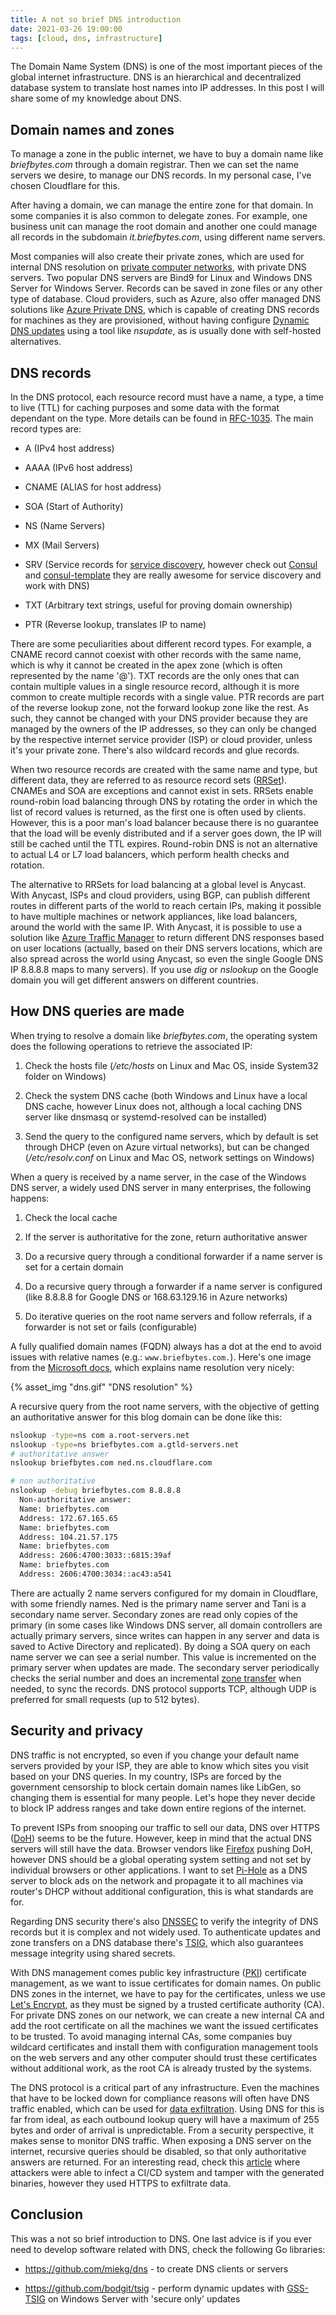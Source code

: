 ```yaml
---
title: A not so brief DNS introduction
date: 2021-03-26 19:00:00
tags: [cloud, dns, infrastructure]
---
```


The Domain Name System (DNS) is one of the most important pieces of the global internet infrastructure. DNS is an hierarchical and decentralized database system to translate host names into IP addresses. In this post I will share some of my knowledge about DNS.

## Domain names and zones

To manage a zone in the public internet, we have to buy a domain name like *briefbytes.com* through a domain registrar. Then we can set the name servers we desire, to manage our DNS records. In my personal case, I've chosen Cloudflare for this.

After having a domain, we can manage the entire zone for that domain. In some companies it is also common to delegate zones. For example, one business unit can manage the root domain and another one could manage all records in the subdomain *it.briefbytes.com*, using different name servers.

Most companies will also create their private zones, which are used for internal DNS resolution on [private computer networks](https://tools.ietf.org/html/rfc1918), with private DNS servers. Two popular DNS servers are Bind9 for Linux and Windows DNS Server for Windows Server. Records can be saved in zone files or any other type of database. Cloud providers, such as Azure, also offer managed DNS solutions like [Azure Private DNS](https://docs.microsoft.com/en-us/azure/dns/private-dns-overview), which is capable of creating DNS records for machines as they are provisioned, without having configure [Dynamic DNS updates](https://tools.ietf.org/html/rfc2136) using a tool like *nsupdate*, as is usually done with self-hosted alternatives.

## DNS records

In the DNS protocol, each resource record must have a name, a type, a time to live (TTL) for caching purposes and some data with the format dependant on the type. More details can be found in [RFC-1035](https://tools.ietf.org/html/rfc1035). The main record types are:

- A (IPv4 host address)

- AAAA (IPv6 host address)

- CNAME (ALIAS for host address)

- SOA (Start of Authority)

- NS (Name Servers)

- MX (Mail Servers)

- SRV (Service records for [service discovery](https://tools.ietf.org/html/rfc2782), however check out [Consul](https://www.consul.io/docs/discovery/dns) and [consul-template](https://github.com/hashicorp/consul-template) they are really awesome for service discovery and work with DNS)

- TXT (Arbitrary text strings, useful for proving domain ownership)

- PTR (Reverse lookup, translates IP to name)

There are some peculiarities about different record types. For example, a CNAME record cannot coexist with other records with the same name, which is why it cannot be created in the apex zone (which is often represented by the name '@'). TXT records are the only ones that can contain multiple values in a single resource record, although it is more common to create multiple records with a single value. PTR records are part of the reverse lookup zone, not the forward lookup zone like the rest. As such, they cannot be changed with your DNS provider because they are managed by the owners of the IP addresses, so they can only be changed by the respective internet service provider (ISP) or cloud provider, unless it's your private zone. There's also wildcard records and glue records.

When two resource records are created with the same name and type, but different data, they are referred to as resource record sets ([RRSet](https://tools.ietf.org/html/rfc2181)). CNAMEs and SOA are exceptions and cannot exist in sets. RRSets enable round-robin load balancing through DNS by rotating the order in which the list of record values is returned, as the first one is often used by clients. However, this is a poor man's load balancer because there is no guarantee that the load will be evenly distributed and if a server goes down, the IP will still be cached until the TTL expires. Round-robin DNS is not an alternative to actual L4 or L7 load balancers, which perform health checks and rotation.

The alternative to RRSets for load balancing at a global level is Anycast. With Anycast, ISPs and cloud providers, using BGP, can publish different routes in different parts of the world to reach certain IPs, making it possible to have multiple machines or network appliances, like load balancers, around the world with the same IP. With Anycast, it is possible to use a solution like [Azure Traffic Manager](https://docs.microsoft.com/en-us/azure/traffic-manager/traffic-manager-routing-methods) to return different DNS responses based on user locations (actually, based on their DNS servers locations, which are also spread across the world using Anycast, so even the single Google DNS IP 8.8.8.8 maps to many servers). If you use *dig* or *nslookup* on the Google domain you will get different answers on different countries.

## How DNS queries are made

When trying to resolve a domain like *briefbytes.com*, the operating system does the following operations to retrieve the associated IP:

1. Check the hosts file (*/etc/hosts* on Linux and Mac OS, inside System32 folder on Windows)

2. Check the system DNS cache (both Windows and Linux have a local DNS cache, however Linux does not, although a local caching DNS server like dnsmasq or systemd-resolved can be installed)

3. Send the query to the configured name servers, which by default is set through DHCP (even on Azure virtual networks), but can be changed (*/etc/resolv.conf* on Linux and Mac OS, network settings on Windows)

When a query is received by a name server, in the case of the Windows DNS server, a widely used DNS server in many enterprises, the following happens:

1. Check the local cache

2. If the server is authoritative for the zone, return authoritative answer

3. Do a recursive query through a conditional forwarder if a name server is set for a certain domain

4. Do a recursive query through a forwarder if a name server is configured (like 8.8.8.8 for Google DNS or 168.63.129.16 in Azure networks)

5. Do iterative queries on the root name servers and follow referrals, if a forwarder is not set or fails (configurable)

A fully qualified domain names (FQDN) always has a dot at the end to avoid issues with relative names (e.g.: `www.briefbytes.com.`). Here's one image from the [Microsoft docs](https://docs.microsoft.com/en-us/windows-server/identity/ad-ds/plan/reviewing-dns-concepts), which explains name resolution very nicely:

{% asset_img "dns.gif" "DNS resolution" %}

A recursive query from the root name servers, with the objective of getting an authoritative answer for this blog domain can be done like this:

```sh
nslookup -type=ns com a.root-servers.net
nslookup -type=ns briefbytes.com a.gtld-servers.net
# authoritative answer
nslookup briefbytes.com ned.ns.cloudflare.com

# non authoritative
nslookup -debug briefbytes.com 8.8.8.8
  Non-authoritative answer:
  Name:	briefbytes.com
  Address: 172.67.165.65
  Name:	briefbytes.com
  Address: 104.21.57.175
  Name:	briefbytes.com
  Address: 2606:4700:3033::6815:39af
  Name:	briefbytes.com
  Address: 2606:4700:3034::ac43:a541
```

There are actually 2 name servers configured for my domain in Cloudflare, with some friendly names. Ned is the primary name server and Tani is a secondary name server. Secondary zones are read only copies of the primary (in some cases like Windows DNS server, all domain controllers are actually primary servers, since writes can happen in any server and data is saved to Active Directory and replicated). By doing a SOA query on each name server we can see a serial number. This value is incremented on the primary server when updates are made. The secondary server periodically checks the serial number and does an incremental [zone transfer](https://tools.ietf.org/html/rfc5936) when needed, to sync the records. DNS protocol supports TCP, although UDP is preferred for small requests (up to 512 bytes).

## Security and privacy

DNS traffic is not encrypted, so even if you change your default name servers provided by your ISP, they are able to know which sites you visit based on your DNS queries. In my country, ISPs are forced by the government censorship to block certain domain names like LibGen, so changing them is essential for many people. Let's hope they never decide to block IP address ranges and take down entire regions of the internet.

To prevent ISPs from snooping our traffic to sell our data, DNS over HTTPS ([DoH](https://tools.ietf.org/html/rfc8484)) seems to be the future. However, keep in mind that the actual DNS servers will still have the data. Browser vendors like [Firefox](https://blog.mozilla.org/blog/2020/02/25/firefox-continues-push-to-bring-dns-over-https-by-default-for-us-users) pushing DoH, however DNS should be a global operating system setting and not set by individual browsers or other applications. I want to set [Pi-Hole](https://pi-hole.net) as a DNS server to block ads on the network and propagate it to all machines via router's DHCP without additional configuration, this is what standards are for.

Regarding DNS security there's also [DNSSEC](https://tools.ietf.org/html/rfc4033) to verify the integrity of DNS records but it is complex and not widely used. To authenticate updates and zone transfers on a DNS database there's [TSIG](https://tools.ietf.org/html/rfc2845), which also guarantees message integrity using shared secrets.

With DNS management comes public key infrastructure ([PKI](https://tools.ietf.org/html/rfc2510)) certificate management, as we want to issue certificates for domain names. On public DNS zones in the internet, we have to pay for the certificates, unless we use [Let's Encrypt](https://letsencrypt.org), as they must be signed by a trusted certificate authority (CA). For private DNS zones on our network, we can create a new internal CA and add the root certificate on all the machines we want the issued certificates to be trusted. To avoid managing internal CAs, some companies buy wildcard certificates and install them with configuration management tools on the web servers and any other computer should trust these certificates without additional work, as the root CA is already trusted by the systems.

The DNS protocol is a critical part of any infrastructure. Even the machines that have to be locked down for compliance reasons will often have DNS traffic enabled, which can be used for [data exfiltration](https://blogs.akamai.com/2017/09/introduction-to-dns-data-exfiltration.html). Using DNS for this is far from ideal, as each outbound lookup query will have a maximum of 255 bytes and order of arrival is unpredictable. From a security perspective, it makes sense to monitor DNS traffic. When exposing a DNS server on the internet, recursive queries should be disabled, so that only authoritative answers are returned. For an interesting read, check this [article](https://igor-blue.github.io/2021/03/24/apt1.html) where attackers were able to infect a CI/CD system and tamper with the generated binaries, however they used HTTPS to exfiltrate data.

## Conclusion

This was a not so brief introduction to DNS. One last advice is if you ever need to develop software related with DNS, check the following Go libraries:

- https://github.com/miekg/dns - to create DNS clients or servers

- https://github.com/bodgit/tsig - perform dynamic updates with [GSS-TSIG](https://www.ietf.org/rfc/rfc3645.txt) on Windows Server with 'secure only' updates
